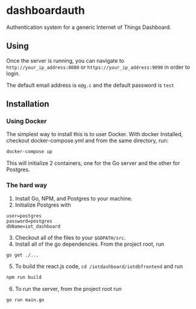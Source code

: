 # dashboardauth

Authentication system for a generic Internet of Things Dashboard.

 ## Using
Once the server is running, you can navigate to `http://your_ip_address:8080` or `https://your_ip_address:9090` in order to login.

The default email address is `e@g.c` and the default password is `test`

## Installation
### Using Docker

The simplest way to install this is to user Docker. With docker Installed, checkout docker-compose.yml and from the same directory, run:
```bash
docker-compose up
```
This will initialize 2 containers, one for the Go server and the other for Postgres.

### The hard way
1. Install Go, NPM, and Postgres to your machine.
2. Initialize Postgres with
```
user=postgres
password=postgres
dbName=iot_dashboard
```
3. Checkout all of the files to your `$GOPATH/src`.
4. Install all of the go dependencies. From the project root, run
```bash
go get ./...
```

5. To build the react.js code, `cd /iotdashboard/iotdbfrontend` and run
```bash
npm run build
```
6. To run the server, from the project root run
```bash
go run main.go
```

